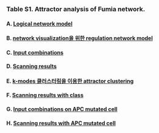 ### Table S1. Attractor analysis of Fumia network.  
#### A. [Logical network model](http://gofile.me/3gpVt/5b7rqFzMu)
#### B. [network visualization을 위한 regulation network model](http://gofile.me/3gpVt/fAxeWtI4f)
#### C. [Input combinations](http://gofile.me/3gpVt/22dLExupy)
#### D. [Scanning results](http://gofile.me/3gpVt/S7pEKuTSO)
#### E. [k-modes 클러스터링을 이용한 attractor clustering](http://gofile.me/3gpVt/xWxbItXeK)
#### F. [Scanning results with class](http://gofile.me/3gpVt/HCSsdeARw)
#### G. [Input combinations on APC mutated cell](http://gofile.me/3gpVt/bXk5H08uH)
#### H. [Scanning results with APC mutated cell](http://gofile.me/3gpVt/4nF1cMcri)

